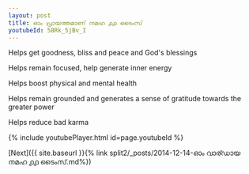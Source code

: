 ```yaml
---
layout: post
title: ഓം പ്രായത്തമാണ് നമഹ ൧൧ ടൈംസ്
youtubeId: 58Rk_5jBv_I
---
```

 
 
Helps get goodness, bliss and peace and God's blessings
 
Helps remain focused, help generate inner energy 
 
Helps boost physical and mental health 
 
Helps remain grounded and generates a sense of gratitude towards the greater power 
 
Helps reduce bad karma
 
 
 
 


{% include youtubePlayer.html id=page.youtubeId %}
 
[Next]({{ site.baseurl }}{% link  split2/_posts/2014-12-14-ഓം വാര്ഡായ നമഹ ൧൧ ടൈംസ്.md%})
 
